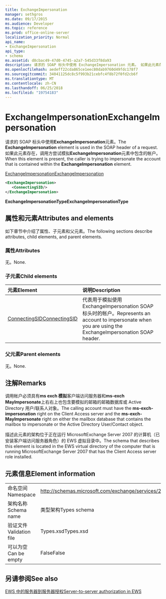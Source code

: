 ```yaml
---
title: ExchangeImpersonation
manager: sethgros
ms.date: 09/17/2015
ms.audience: Developer
ms.topic: reference
ms.prod: office-online-server
localization_priority: Normal
api_name:
- ExchangeImpersonation
api_type:
- schema
ms.assetid: d8cbac49-47d0-4745-a2a7-545d33f8da93
description: 请求的 SOAP 标头中使用 ExchangeImpersonation 元素。 如果此元素存在，调用方尝试模拟 ExchangeImpersonation 元素中包含的帐户。
ms.openlocfilehash: aedeff22cda865ce1eec80dab9760d49fdc178f7
ms.sourcegitcommit: 34041125dc8c5f993b21cebfc4f8b72f0fd2cb6f
ms.translationtype: MT
ms.contentlocale: zh-CN
ms.lasthandoff: 06/25/2018
ms.locfileid: "19754183"
---
```

# <a name="exchangeimpersonation"></a><span data-ttu-id="1e6c1-104">ExchangeImpersonation</span><span class="sxs-lookup"><span data-stu-id="1e6c1-104">ExchangeImpersonation</span></span>

<span data-ttu-id="1e6c1-105">请求的 SOAP 标头中使用**ExchangeImpersonation**元素。</span><span class="sxs-lookup"><span data-stu-id="1e6c1-105">The **ExchangeImpersonation** element is used in the SOAP header of a request.</span></span> <span data-ttu-id="1e6c1-106">如果此元素存在，调用方尝试模拟**ExchangeImpersonation**元素中包含的帐户。</span><span class="sxs-lookup"><span data-stu-id="1e6c1-106">When this element is present, the caller is trying to impersonate the account that is contained within the **ExchangeImpersonation** element.</span></span> 
  
[<span data-ttu-id="1e6c1-107">ExchangeImpersonation</span><span class="sxs-lookup"><span data-stu-id="1e6c1-107">ExchangeImpersonation</span></span>](exchangeimpersonation.md)
  
```xml
<ExchangeImpersonation>
   <ConnectingSID/>
</ExchangeImpersonation>
```

 <span data-ttu-id="1e6c1-108">**ExchangeImpersonationType**</span><span class="sxs-lookup"><span data-stu-id="1e6c1-108">**ExchangeImpersonationType**</span></span>
## <a name="attributes-and-elements"></a><span data-ttu-id="1e6c1-109">属性和元素</span><span class="sxs-lookup"><span data-stu-id="1e6c1-109">Attributes and elements</span></span>

<span data-ttu-id="1e6c1-110">如下章节中介绍了属性、子元素和父元素。</span><span class="sxs-lookup"><span data-stu-id="1e6c1-110">The following sections describe attributes, child elements, and parent elements.</span></span>
  
### <a name="attributes"></a><span data-ttu-id="1e6c1-111">属性</span><span class="sxs-lookup"><span data-stu-id="1e6c1-111">Attributes</span></span>

<span data-ttu-id="1e6c1-112">无。</span><span class="sxs-lookup"><span data-stu-id="1e6c1-112">None.</span></span>
  
### <a name="child-elements"></a><span data-ttu-id="1e6c1-113">子元素</span><span class="sxs-lookup"><span data-stu-id="1e6c1-113">Child elements</span></span>

|<span data-ttu-id="1e6c1-114">**元素**</span><span class="sxs-lookup"><span data-stu-id="1e6c1-114">**Element**</span></span>|<span data-ttu-id="1e6c1-115">**说明**</span><span class="sxs-lookup"><span data-stu-id="1e6c1-115">**Description**</span></span>|
|:-----|:-----|
|[<span data-ttu-id="1e6c1-116">ConnectingSID</span><span class="sxs-lookup"><span data-stu-id="1e6c1-116">ConnectingSID</span></span>](connectingsid.md) <br/> |<span data-ttu-id="1e6c1-117">代表用于模拟使用 ExchangeImpersonation SOAP 标头时的帐户。</span><span class="sxs-lookup"><span data-stu-id="1e6c1-117">Represents an account to impersonate when you are using the ExchangeImpersonation SOAP header.</span></span>  <br/> |
   
### <a name="parent-elements"></a><span data-ttu-id="1e6c1-118">父元素</span><span class="sxs-lookup"><span data-stu-id="1e6c1-118">Parent elements</span></span>

<span data-ttu-id="1e6c1-119">无。</span><span class="sxs-lookup"><span data-stu-id="1e6c1-119">None.</span></span>
  
## <a name="remarks"></a><span data-ttu-id="1e6c1-120">注解</span><span class="sxs-lookup"><span data-stu-id="1e6c1-120">Remarks</span></span>

<span data-ttu-id="1e6c1-121">调用帐户必须具有**ms exch 模拟**客户端访问服务器和**ms-exch MayImpersonate**上右右上也包含要模拟的邮箱的邮箱数据库或 Active Directory 用户/联系人对象。</span><span class="sxs-lookup"><span data-stu-id="1e6c1-121">The calling account must have the **ms-exch-impersonation** right on the Client Access server and the **ms-exch-MayImpersonate** right on either the mailbox database that contains the mailbox to impersonate or the Active Directory User/Contact object.</span></span> 
  
<span data-ttu-id="1e6c1-122">描述此元素的架构位于正在运行 MicrosoftExchange Server 2007 的计算机（已安装客户端访问服务器角色）的 EWS 虚拟目录中。</span><span class="sxs-lookup"><span data-stu-id="1e6c1-122">The schema that describes this element is located in the EWS virtual directory of the computer that is running MicrosoftExchange Server 2007 that has the Client Access server role installed.</span></span>
  
## <a name="element-information"></a><span data-ttu-id="1e6c1-123">元素信息</span><span class="sxs-lookup"><span data-stu-id="1e6c1-123">Element information</span></span>

|||
|:-----|:-----|
|<span data-ttu-id="1e6c1-124">命名空间</span><span class="sxs-lookup"><span data-stu-id="1e6c1-124">Namespace</span></span>  <br/> |http://schemas.microsoft.com/exchange/services/2006/types  <br/> |
|<span data-ttu-id="1e6c1-125">架构名称</span><span class="sxs-lookup"><span data-stu-id="1e6c1-125">Schema name</span></span>  <br/> |<span data-ttu-id="1e6c1-126">类型架构</span><span class="sxs-lookup"><span data-stu-id="1e6c1-126">Types schema</span></span>  <br/> |
|<span data-ttu-id="1e6c1-127">验证文件</span><span class="sxs-lookup"><span data-stu-id="1e6c1-127">Validation file</span></span>  <br/> |<span data-ttu-id="1e6c1-128">Types.xsd</span><span class="sxs-lookup"><span data-stu-id="1e6c1-128">Types.xsd</span></span>  <br/> |
|<span data-ttu-id="1e6c1-129">可以为空</span><span class="sxs-lookup"><span data-stu-id="1e6c1-129">Can be empty</span></span>  <br/> |<span data-ttu-id="1e6c1-130">False</span><span class="sxs-lookup"><span data-stu-id="1e6c1-130">False</span></span>  <br/> |
   
## <a name="see-also"></a><span data-ttu-id="1e6c1-131">另请参阅</span><span class="sxs-lookup"><span data-stu-id="1e6c1-131">See also</span></span>



[<span data-ttu-id="1e6c1-132">EWS 中的服务器到服务器授权</span><span class="sxs-lookup"><span data-stu-id="1e6c1-132">Server-to-server authorization in EWS</span></span>](http://msdn.microsoft.com/library/f1610a20-672d-448b-8c00-5b0fbcaf31cb%28Office.15%29.aspx)

